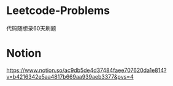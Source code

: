 # Leetcode-Problems
代码随想录60天刷题
# Notion
https://www.notion.so/ac9db5de4d37484faee707620da1e814?v=b4216342e5aa4817b669aa939aeb3377&pvs=4
